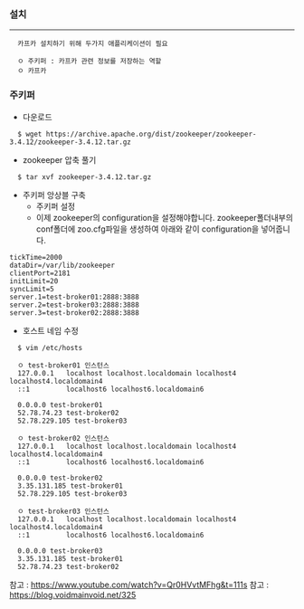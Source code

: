 ### 설치
---
```
  카프카 설치하기 위해 두가지 애플리케이션이 필요
  
  ㅇ 주키퍼 : 카프카 관련 정보를 저장하는 역할
  ㅇ 카프카
```

### 주키퍼
+ 다운로드
```shell
  $ wget https://archive.apache.org/dist/zookeeper/zookeeper-3.4.12/zookeeper-3.4.12.tar.gz
```

+ zookeeper 압축 풀기
```shell
  $ tar xvf zookeeper-3.4.12.tar.gz
```

+ 주키퍼 앙상블 구축
  + 주키퍼 설정
  + 이제 zookeeper의 configuration을 설정해야합니다. zookeeper폴더내부의 conf폴더에 zoo.cfg파일을 생성하여 아래와 같이 configuration을 넣어줍니다.
```shell
tickTime=2000
dataDir=/var/lib/zookeeper
clientPort=2181
initLimit=20
syncLimit=5
server.1=test-broker01:2888:3888
server.2=test-broker03:2888:3888
server.3=test-broker02:2888:3888
```

+ 호스트 네임 수정
```shell
  $ vim /etc/hosts
  
  ㅇ test-broker01 인스턴스
  127.0.0.1   localhost localhost.localdomain localhost4 localhost4.localdomain4
  ::1         localhost6 localhost6.localdomain6

  0.0.0.0 test-broker01
  52.78.74.23 test-broker02
  52.78.229.105 test-broker03
  
  ㅇ test-broker02 인스턴스
  127.0.0.1   localhost localhost.localdomain localhost4 localhost4.localdomain4
  ::1         localhost6 localhost6.localdomain6

  0.0.0.0 test-broker02
  3.35.131.185 test-broker01
  52.78.229.105 test-broker03
  
  ㅇ test-broker03 인스턴스
  127.0.0.1   localhost localhost.localdomain localhost4 localhost4.localdomain4
  ::1         localhost6 localhost6.localdomain6

  0.0.0.0 test-broker03
  3.35.131.185 test-broker01
  52.78.74.23 test-broker02
```

참고 : https://www.youtube.com/watch?v=Qr0HVvtMFhg&t=111s
참고 : https://blog.voidmainvoid.net/325
